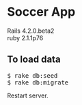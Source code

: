 <h1>Soccer App</h1>

Rails 4.2.0.beta2<br/>
ruby 2.1.1p76

<h2>To load data</h2>

<pre>
$ rake db:seed
$ rake db:migrate
</pre>

Restart server.